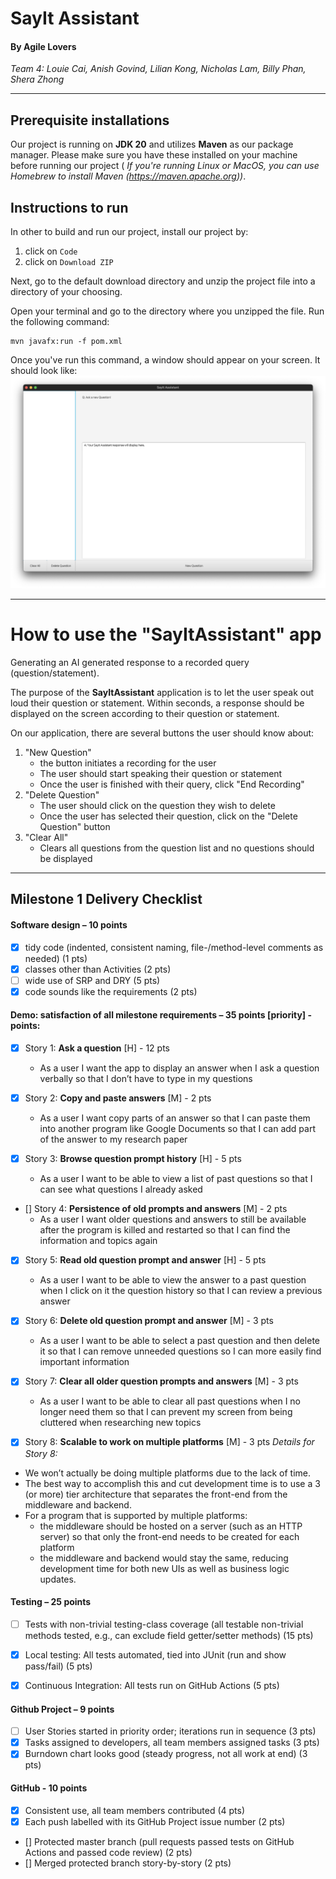 # SayIt Assistant
#### By Agile Lovers

*Team 4: Louie Cai, Anish Govind, Lilian Kong, Nicholas Lam, Billy Phan, Shera Zhong*

---

## Prerequisite installations
Our project is running on **JDK 20** and utilizes **Maven** as our package manager. Please make sure you have these installed on your machine before running our project ( *If you're running Linux or MacOS, you can use Homebrew to install Maven (https://maven.apache.org))*.

## Instructions to run

In other to build and run our project, install our project by:
1. click on `Code`
2. click on `Download ZIP`

Next, go to the default download directory and unzip the project file into a directory of your choosing. 

Open your terminal and go to the directory where you unzipped the file. Run the following command:
```
mvn javafx:run -f pom.xml
```

Once you've run this command, a window should appear on your screen. It should look like:
![app](./assets/sayitassistant.png)

---

# How to use the "SayItAssistant" app
Generating an AI generated response to a recorded query (question/statement). 

The purpose of the **SayItAssistant** application is to let the user speak out loud their question or statement. Within seconds, a response should be displayed on the screen according to their question or statement. 

On our application, there are several buttons the user should know about:
1. "New Question"
   * the button initiates a recording for the user 
   * The user should start speaking their question or statement 
   * Once the user is finished with their query, click "End Recording"
2. "Delete Question"
   * The user should click on the question they wish to delete
   * Once the user has selected their question, click on the "Delete Question" button
3. "Clear All"
   * Clears all questions from the question list and no questions should be displayed

---

## Milestone 1 Delivery Checklist

#### Software design – 10 points
- [x] tidy code (indented, consistent naming, file-/method-level comments as needed) (1 pts)
- [x] classes other than Activities (2 pts)
- [ ] wide use of SRP and DRY (5 pts)
- [x] code sounds like the requirements (2 pts)

#### Demo: satisfaction of all milestone requirements – 35 points [priority] - points:

- [x] Story 1: **Ask a question** [H] - 12 pts 
  - As a user I want the app to display an answer when I ask a question verbally so that I don’t have to type in my questions

- [x] Story 2: **Copy and paste answers** [M] - 2 pts 
  - As a user I want copy parts of an answer so that I can paste them into another program like Google Documents so that I can add part of the answer to my research paper

- [x] Story 3: **Browse question prompt history** [H] - 5 pts 
  - As a user I want to be able to view a list of past questions so that I can see what questions I already asked

- [] Story 4: **Persistence of old prompts and answers** [M] - 2 pts 
  - As a user I want older questions and answers to still be available after the program is killed and restarted so that I can find the information and topics again

- [x] Story 5: **Read old question prompt and answer** [H] - 5 pts 
  - As a user I want to be able to view the answer to a past question when I click on it the question history so that I can review a previous answer

- [x] Story 6: **Delete old question prompt and answer** [M] - 3 pts 
  - As a user I want to be able to select a past question and then delete it so that I can remove unneeded questions so I can more easily find important information

- [x] Story 7: **Clear all older question prompts and answers** [M] - 3 pts 
  - As a user I want to be able to clear all past questions when I no longer need them so that I can prevent my screen from being cluttered when researching new topics

- [x] Story 8: **Scalable to work on multiple platforms** [M] - 3 pts
*Details for Story 8:*
- We won’t actually be doing multiple platforms due to the lack of time.
- The best way to accomplish this and cut development time is to use a 3 (or more) tier architecture that separates the front-end from the middleware and backend. 
- For a program that is supported by multiple platforms:
  - the middleware should be hosted on a server (such as an HTTP server) so that only the front-end needs to be created for each platform
  - the middleware and backend would stay the same, reducing development time for both new UIs as well as business logic updates.

#### Testing – 25 points
- [ ] Tests with non-trivial testing-class coverage (all testable non-trivial methods tested, e.g., can exclude field getter/setter methods) (15 pts)
- [x] Local testing: All tests automated, tied into JUnit (run and show pass/fail) (5 pts)
- [x] Continuous Integration: All tests run on GitHub Actions (5 pts)


#### Github Project – 9 points
- [ ] User Stories started in priority order; iterations run in sequence (3 pts)
- [x] Tasks assigned to developers, all team members assigned tasks (3 pts)
- [x] Burndown chart looks good (steady progress, not all work at end) (3 pts)

#### GitHub - 10 points
- [x] Consistent use, all team members contributed (4 pts)
- [x] Each push labelled with its GitHub Project issue number (2 pts) 
- [] Protected master branch (pull requests passed tests on GitHub Actions and passed code review) (2 pts)
- [] Merged protected branch story-by-story (2 pts)
